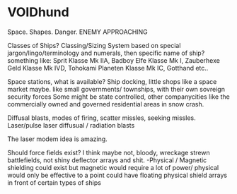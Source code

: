 VOIDhund
========

Space. Shapes. Danger. ENEMY APPROACHING

Classes of Ships? Classing/Sizing System based on special jargon/lingo/terminology and numerals, then specific name of ship?
something like:
Sprit Klasse Mk IIA, Badboy
Elfe Klasse Mk I, Zauberhexe
Geld Klasse Mk IVD, Tohokami
Planeten Klasse Mk IC, Gotthand
etc..

Space stations, what is available?
Ship docking, little shops like a space market maybe. like small governments/ townships, with their own sovreign security forces
Some might be state controlled, other companycities like the commercially owned and governed residential areas in snow crash.

Diffusal blasts, modes of firing, scatter missles, seeking missles.
Laser/pulse laser diffusual / radiation blasts

The laser modem idea is amazing.

Should force fields exist? I think maybe not, bloody, wreckage strewn battlefields, not shiny deflector arrays and shit.
-Physical / Magnetic shielding could exist but magnetic would require a lot of power/ physical would only be effective to a point
could have floating physical shield arrays in front of certain types of ships
